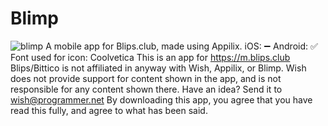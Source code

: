 # Blimp
![blimp](https://github.com/wish13yt/blimp/assets/100239673/e31c709b-7bde-46d7-bd53-f6f2a21535c2)
A mobile app for Blips.club, made using Appilix.
iOS: ➖
Android: ✅
Font used for icon: Coolvetica
This is an app for https://m.blips.club
Blips/Bittico is not affiliated in anyway with Wish, Appilix, or Blimp.
Wish does not provide support for content shown in the app, and is not responsible for any content shown there.
Have an idea? Send it to wish@programmer.net
By downloading this app, you agree that you have read this fully, and agree to what has been said.
